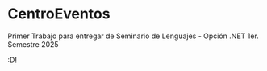 # CentroEventos
Primer Trabajo para entregar de Seminario de Lenguajes - Opción .NET 1er. Semestre 2025

:D!
